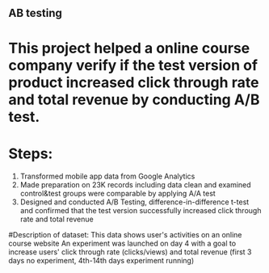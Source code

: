 ## AB testing

# This project helped a online course company verify if the test version of product increased click through rate and total revenue by conducting A/B test. 

# Steps:
1. Transformed mobile app data from Google Analytics
2. Made preparation on 23K records including data clean and examined control&test groups were comparable by applying A/A test
3. Designed and conducted A/B Testing, difference-in-difference t-test and confirmed that the test version successfully increased click through rate and total revenue


#Description of dataset: 
This data shows user's activities on an online course website
An experiment was launched on day 4 with a goal to increase users' click through rate (clicks/views) and total revenue
(first 3 days no experiment, 4th-14th days experiment running)
